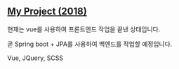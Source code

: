 ## [My Project (2018)](https://github.com/jo-narae/my-project)

현재는 vue를 사용하여 프론트엔드 작업을 끝낸 상태입니다.

곧 Spring boot + JPA를 사용하여 백엔드를 작업할 예정입니다.

Vue, JQuery, SCSS
